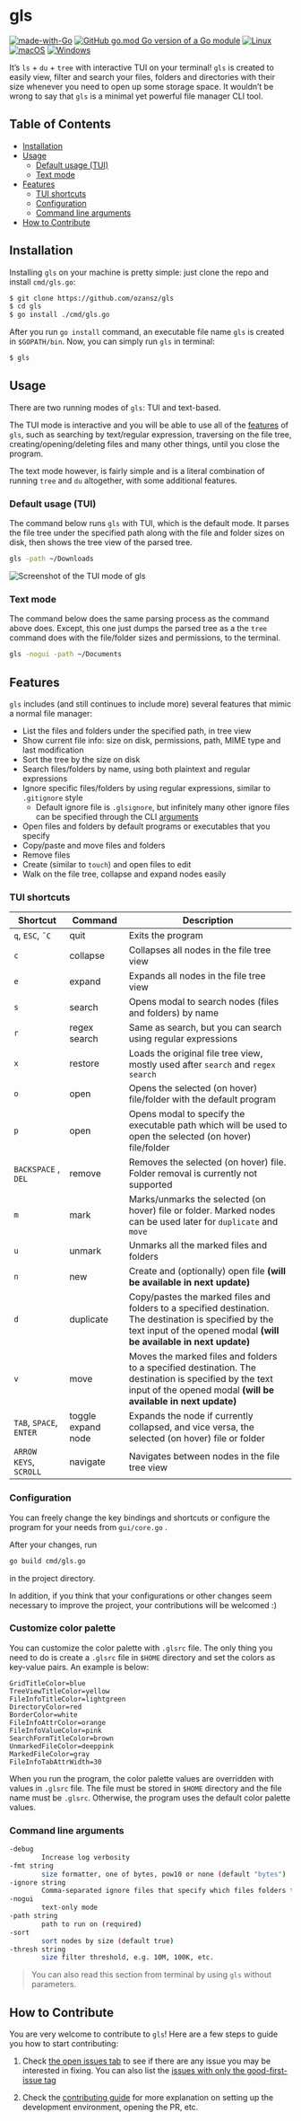 # gls

[![made-with-Go](https://img.shields.io/badge/Made%20with-Go-1f425f.svg)](https://go.dev/)
[![GitHub go.mod Go version of a Go module](https://img.shields.io/github/go-mod/go-version/gomods/athens.svg)](https://github.com/ozansz/gls)
[![Linux](https://svgshare.com/i/Zhy.svg)](https://svgshare.com/i/Zhy.svg)
[![macOS](https://svgshare.com/i/ZjP.svg)](https://svgshare.com/i/ZjP.svg)
[![Windows](https://svgshare.com/i/nM0.svg)](https://svgshare.com/i/nM0.svg)

It’s `ls` + `du` + `tree` with interactive TUI on your terminal! `gls` is created to easily view, filter and search your files, folders and directories with their size whenever you need to open up some storage space. It wouldn’t be wrong to say that `gls` is a minimal yet powerful file manager CLI tool.

## Table of Contents

* [Installation](#installation)
* [Usage](#usage)
	+ [Default usage (TUI)](#default-usage-tui)
	+ [Text mode](#text-mode)
* [Features](#features)
	+ [TUI shortcuts](#tui-shortcuts)
	+ [Configuration](#configuration)
	+ [Command line arguments](#command-line-arguments)
* [How to Contribute](#how-to-contribute)

##  Installation
Installing `gls` on your machine is pretty simple: just clone the repo and install `cmd/gls.go`:

```bash
$ git clone https://github.com/ozansz/gls
$ cd gls
$ go install ./cmd/gls.go
```

After you run `go install` command, an executable file name `gls` is created in `$GOPATH/bin`. Now, you can simply run `gls` in terminal:

```bash
$ gls
```

## Usage
There are two running modes of `gls`: TUI and text-based.

The TUI mode is interactive and you will be able to use all of the [features](#features) of `gls`, such as searching by text/regular expression, traversing on the file tree, creating/opening/deleting files and many other things,  until you close the program.

The text mode however, is fairly simple and is a literal combination of running `tree` and `du` altogether, with some additional features.

### Default usage (TUI)
The command below runs `gls` with TUI, which is the default mode. It parses the file tree under the specified path along with the file and folder sizes on disk, then shows the tree view of the parsed tree.

```bash
gls -path ~/Downloads
```

![Screenshot of the TUI mode of gls](./img/gui-screenshot.png)

### Text mode
The command below does the same parsing process as the command above does. Except, this one just dumps the parsed tree as a the `tree` command does with the file/folder sizes and permissions, to the terminal.

```bash
gls -nogui -path ~/Documents
```

## Features
`gls` includes (and still continues to include more) several features that mimic a normal file manager:
* List the files and folders under the specified path, in tree view
* Show current file info: size on disk, permissions, path, MIME type and last modification
* Sort the tree by the size on disk
* Search files/folders by name, using both plaintext and regular expressions
* Ignore specific files/folders by using regular expressions, similar to `.gitignore` style
	* Default ignore file is `.glsignore`, but infinitely many other ignore files can be specified through the CLI [arguments](#command-line-arguments)
* Open files and folders by default programs or executables that you specify
* Copy/paste and move files and folders
* Remove files
* Create (similar to `touch`) and open files to edit
* Walk on the file tree, collapse and expand nodes easily

### TUI shortcuts

| Shortcut           | Command            | Description                                                                                                                                                                |
| ------------------ | ------------------ | -------------------------------------------------------------------------------------------------------------------------------------------------------------------------- |
| `q`, `ESC`, `ˆC`        | quit               | Exits the program                                                                                                                                                          |
| `c`                  | collapse           | Collapses all nodes in the file tree view                                                                                                                                  |
| `e`                  | expand             | Expands all nodes in the file tree view                                                                                                                                    |
| `s`                  | search             | Opens modal to search nodes (files and folders) by name                                                                                                                    |
| `r`                  | regex search       | Same as search, but you can search using regular expressions                                                                                                               |
| `x`                  | restore            | Loads the original file tree view, mostly used after `search` and `regex search`                                                                                               |
| `o`                  | open               | Opens the selected (on hover) file/folder with the default program                                                                                                         |
| `p`                  | open               | Opens modal to specify the executable path which will be used to open the selected (on hover) file/folder                                                                  |
| `BACKSPACE` , `DEL`    | remove             | Removes the selected (on hover) file. Folder removal is currently not supported                                                                                            |
| `m`                  | mark               | Marks/unmarks the selected (on hover) file or folder. Marked nodes can be used later for `duplicate` and `move`                                                                |
| `u`                  | unmark             | Unmarks all the marked files and folders                                                                                                                                   |
| `n`                  | new                | Create and (optionally) open file **(will be available in next update)**                                                                                                       |
| `d`                  | duplicate          | Copy/pastes the marked files and folders to a specified destination. The destination is specified by the text input of the opened modal **(will be available in next update)** |
| `v`                  | move               | Moves the marked files and folders to a specified destination. The destination is specified by the text input of the opened modal **(will be available in next update)**       |
| `TAB`, `SPACE`, `ENTER`  | toggle expand node | Expands the node if currently collapsed, and vice versa, the selected (on hover) file or folder                                                                            |
| `ARROW KEYS`, `SCROLL` | navigate           | Navigates between nodes in the file tree view                                                                                                                              |

### Configuration

You can freely change the key bindings and shortcuts or configure the program for your needs from `gui/core.go` .

After your changes, run

```bash
go build cmd/gls.go
```
in the project directory.

In addition, if you think that your configurations or other changes seem necessary to improve the project, your contributions will be welcomed :)

### Customize color palette

You can customize the color palette with `.glsrc` file.  The only thing you need to do is create a `.glsrc` file in `$HOME`
directory and set the colors as key-value pairs. An example is below:

```text
GridTitleColor=blue
TreeViewTitleColor=yellow
FileInfoTitleColor=lightgreen
DirectoryColor=red
BorderColor=white
FileInfoAttrColor=orange
FileInfoValueColor=pink
SearchFormTitleColor=brown
UnmarkedFileColor=deeppink
MarkedFileColor=gray
FileInfoTabAttrWidth=30
```

When you run the program, the color palette values are overridden with values in `.glsrc` file. The file must be stored in 
`$HOME` directory and the file name must be `.glsrc`. Otherwise, the program uses the default color palette values.  

### Command line arguments

```bash
-debug
    	Increase log verbosity
-fmt string
   		size formatter, one of bytes, pow10 or none (default "bytes")
-ignore string
    	Comma-separated ignore files that specify which files folders to exclude
-nogui
    	text-only mode
-path string
    	path to run on (required)
-sort
    	sort nodes by size (default true)
-thresh string
    	size filter threshold, e.g. 10M, 100K, etc.
```
> You can also read this section from terminal by using `gls` without parameters.

## How to Contribute

You are very welcome to contribute to `gls`! Here are a few steps to guide you how to start contributing:

1. Check [the open issues tab](https://github.com/ozansz/gls/issues) to see if there are any issue you may be interested in fixing. You can also list the [issues with only the good-first-issue tag](https://github.com/ozansz/gls/issues?q=is%3Aissue+is%3Aopen+label%3A%22good+first+issue%22)

2. Check the [contributing guide](CONTRIBUTING.md) for more explanation on setting up the development environment, opening the PR, etc.